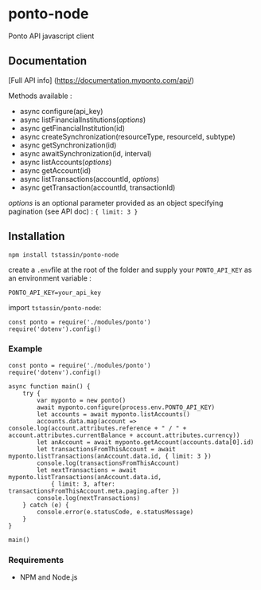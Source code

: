 # ponto-node

Ponto API javascript client


## Documentation

[Full API info] (https://documentation.myponto.com/api/)

Methods available :

* async configure(api_key)
* async listFinancialInstitutions(_options_)
* async getFinancialInstitution(id)
* async createSynchronization(resourceType, resourceId, subtype)
* async getSynchronization(id)
* async awaitSynchronization(id, interval)
* async listAccounts(_options_)
* async getAccount(id)
* async listTransactions(accountId, _options_)
* async getTransaction(accountId, transactionId)

_options_ is an optional parameter provided as an object specifying pagination (see API doc) :
```{ limit: 3 }```

## Installation

```
npm install tstassin/ponto-node
```

create a ```.env```file at the root of the folder and supply your ```PONTO_API_KEY``` as an environment variable : 


```
PONTO_API_KEY=your_api_key
```

import ```tstassin/ponto-node```:

```
const ponto = require('./modules/ponto')
require('dotenv').config()

```

### Example

```
const ponto = require('./modules/ponto')
require('dotenv').config()

async function main() {
    try {
        var myponto = new ponto()
        await myponto.configure(process.env.PONTO_API_KEY)
        let accounts = await myponto.listAccounts()
        accounts.data.map(account => console.log(account.attributes.reference + " / " + account.attributes.currentBalance + account.attributes.currency))
        let anAccount = await myponto.getAccount(accounts.data[0].id)
        let transactionsFromThisAccount = await myponto.listTransactions(anAccount.data.id, { limit: 3 })
        console.log(transactionsFromThisAccount)
        let nextTransactions = await myponto.listTransactions(anAccount.data.id,
            { limit: 3, after: transactionsFromThisAccount.meta.paging.after })
        console.log(nextTransactions)
    } catch (e) {
        console.error(e.statusCode, e.statusMessage)
    }
}

main()
```

### Requirements

* NPM and Node.js

